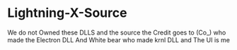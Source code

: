 # Lightning-X-Source

We do not Owned these DLLS and the source the Credit goes to (Co_) who made the Electron DLL And White bear who made krnl DLL
and The UI is me 
